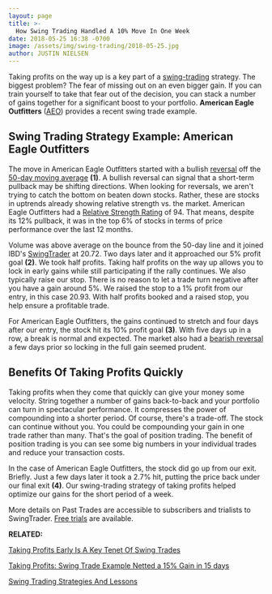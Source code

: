 ```yaml
---
layout: page
title: >-
  How Swing Trading Handled A 10% Move In One Week
date: 2018-05-25 16:38 -0700
image: /assets/img/swing-trading/2018-05-25.jpg
author: JUSTIN NIELSEN
---
```






Taking profits on the way up is a key part of a [swing-trading](https://www.investors.com/ibd-university/swing-trading/) strategy. The biggest problem? The fear of missing out on an even bigger gain. If you can train yourself to take that fear out of the decision, you can stack a number of gains together for a significant boost to your portfolio. **American Eagle Outfitters** ([AEO](https://research.investors.com/quote.aspx?symbol=AEO)) provides a recent swing trade example.




Swing Trading Strategy Example: American Eagle Outfitters
---------------------------------------------------------


The move in American Eagle Outfitters started with a bullish [reversal](https://www.investors.com/research/swing-trading/buying-early-but-buying-smart-with-stock-reversals/) off the [50-day moving average](https://www.investors.com/how-to-invest/investors-corner/50-day-moving-average/) **(1)**. A bullish reversal can signal that a short-term pullback may be shifting directions. When looking for reversals, we aren't trying to catch the bottom on beaten down stocks. Rather, these are stocks in uptrends already showing relative strength vs. the market. American Eagle Outfitters had a [Relative Strength Rating](https://www.investors.com/ibd-university/find-evaluate-stocks/exclusive-ratings/) of 94. That means, despite its 12% pullback, it was in the top 6% of stocks in terms of price performance over the last 12 months.


Volume was above average on the bounce from the 50-day line and it joined IBD's [SwingTrader](http://shop.investors.com/offer/splashresponsive.aspx?id=SwingTrader&src=A011LPH) at 20.72. Two days later and it approached our 5% profit goal **(2)**. We took half profits. Taking half profits on the way up allows you to lock in early gains while still participating if the rally continues. We also typically raise our stop. There is no reason to let a trade turn negative after you have a gain around 5%. We raised the stop to a 1% profit from our entry, in this case 20.93. With half profits booked and a raised stop, you help ensure a profitable trade.


For American Eagle Outfitters, the gains continued to stretch and four days after our entry, the stock hit its 10% profit goal **(3)**. With five days up in a row, a break is normal and expected. The market also had a [bearish reversal](https://www.investors.com/research/swing-trading/what-a-week-of-bearish-reversals-means-for-swing-trades/) a few days prior so locking in the full gain seemed prudent.


Benefits Of Taking Profits Quickly
----------------------------------


Taking profits when they come that quickly can give your money some velocity. String together a number of gains back-to-back and your portfolio can turn in spectacular performance. It compresses the power of compounding into a shorter period. Of course, there's a trade-off. The stock can continue without you. You could be compounding your gain in one trade rather than many. That's the goal of position trading. The benefit of position trading is you can see some big numbers in your individual trades and reduce your transaction costs.


In the case of American Eagle Outfitters, the stock did go up from our exit. Briefly. Just a few days later it took a 2.7% hit, putting the price back under our final exit **(4)**. Our swing-trading strategy of taking profits helped optimize our gains for the short period of a week.


More details on Past Trades are accessible to subscribers and trialists to SwingTrader. [Free trials](http://shop.investors.com/offer/splashresponsive.aspx?id=SwingTrader&src=A011LPH) are available.


**RELATED:**


[Taking Profits Early Is A Key Tenet Of Swing Trades](https://www.investors.com/research/swing-trading/taking-profits-early-is-a-key-tenet-of-swing-trades/)


[Taking Profits: Swing Trade Example Netted a 15% Gain in 15 days](https://www.investors.com/research/swing-trading/swing-trade-example-paper-stock-fibria-celulose/)


[Swing Trading Strategies And Lessons](https://www.investors.com/ibd-university/swing-trading/)


 




